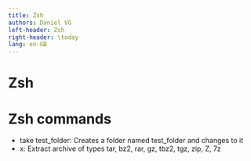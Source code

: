 ```yaml
---
title: Zsh
authors: Daniel VG
left-header: Zsh
right-header: \today
lang: en-GB
---
```


# Zsh

# Zsh commands

* take test_folder: Creates a folder named test_folder and changes to it
* x: Extract archive of types tar, bz2, rar, gz, tbz2, tgz, zip, Z, 7z
